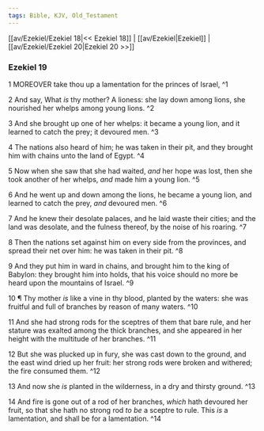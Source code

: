 ```yaml
---
tags: Bible, KJV, Old_Testament
---
```


[[av/Ezekiel/Ezekiel 18|<< Ezekiel 18]] | [[av/Ezekiel|Ezekiel]] | [[av/Ezekiel/Ezekiel 20|Ezekiel 20 >>]]

### Ezekiel 19

1 MOREOVER take thou up a lamentation for the princes of Israel, ^1

2 And say, What _is_ thy mother? A lioness: she lay down among lions, she nourished her whelps among young lions. ^2

3 And she brought up one of her whelps: it became a young lion, and it learned to catch the prey; it devoured men. ^3

4 The nations also heard of him; he was taken in their pit, and they brought him with chains unto the land of Egypt. ^4

5 Now when she saw that she had waited, _and_ her hope was lost, then she took another of her whelps, _and_ made him a young lion. ^5

6 And he went up and down among the lions, he became a young lion, and learned to catch the prey, _and_ devoured men. ^6

7 And he knew their desolate palaces, and he laid waste their cities; and the land was desolate, and the fulness thereof, by the noise of his roaring. ^7

8 Then the nations set against him on every side from the provinces, and spread their net over him: he was taken in their pit. ^8

9 And they put him in ward in chains, and brought him to the king of Babylon: they brought him into holds, that his voice should no more be heard upon the mountains of Israel. ^9

10 ¶ Thy mother _is_ like a vine in thy blood, planted by the waters: she was fruitful and full of branches by reason of many waters. ^10

11 And she had strong rods for the sceptres of them that bare rule, and her stature was exalted among the thick branches, and she appeared in her height with the multitude of her branches. ^11

12 But she was plucked up in fury, she was cast down to the ground, and the east wind dried up her fruit: her strong rods were broken and withered; the fire consumed them. ^12

13 And now she _is_ planted in the wilderness, in a dry and thirsty ground. ^13

14 And fire is gone out of a rod of her branches, _which_ hath devoured her fruit, so that she hath no strong rod _to_ _be_ a sceptre to rule. This _is_ a lamentation, and shall be for a lamentation. ^14
